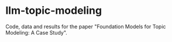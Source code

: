 # llm-topic-modeling
Code, data and results for the paper "Foundation Models for Topic Modeling: A Case Study".
